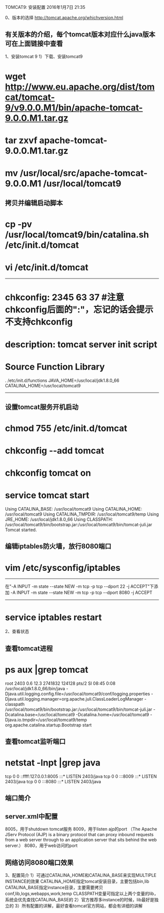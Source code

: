 TOMCAT9: 安装配置
2016年1月7日
21:35
 
0、版本的选择
http://tomcat.apache.org/whichversion.html
## 有关版本的介绍，每个tomcat版本对应什么java版本可在上面链接中查看1、安装tomcat 9
1）下载、安装tomcat9
# wget http://www.eu.apache.org/dist/tomcat/tomcat-9/v9.0.0.M1/bin/apache-tomcat-9.0.0.M1.tar.gz
# tar zxvf apache-tomcat-9.0.0.M1.tar.gz
# mv /usr/local/src/apache-tomcat-9.0.0.M1 /usr/local/tomcat9
 
## 拷贝并编辑启动脚本
# cp -pv /usr/local/tomcat9/bin/catalina.sh /etc/init.d/tomcat
# vi /etc/init.d/tomcat
**************************************
# chkconfig: 2345 63 37          #注意chkconfig后面的":"，忘记的话会提示不支持chkconfig
# description: tomcat server init script
# Source Function Library
. /etc/init.d/functions
JAVA_HOME=/usr/local/jdk1.8.0_66
CATALINA_HOME=/usr/local/tomcat9
**************************************
 
## 设置tomcat服务开机启动
# chmod 755 /etc/init.d/tomcat
# chkconfig --add tomcat
# chkconfig tomcat on
# service tomcat start
Using CATALINA_BASE:   /usr/local/tomcat9
Using CATALINA_HOME:   /usr/local/tomcat9
Using CATALINA_TMPDIR: /usr/local/tomcat9/temp
Using JRE_HOME:        /usr/local/jdk1.8.0_66
Using CLASSPATH:       /usr/local/tomcat9/bin/bootstrap.jar:/usr/local/tomcat9/bin/tomcat-juli.jar
Tomcat started.
 
## 编辑iptables防火墙，放行8080端口
# vim /etc/sysconfig/iptables
**************************************
在"-A INPUT -m state --state NEW -m tcp -p tcp --dport 22 -j ACCEPT"下添加
-A INPUT -m state --state NEW -m tcp -p tcp --dport 8080 -j ACCEPT
**************************************
# service iptables restart 
2、查看状态
## 查看tomcat进程
# ps aux |grep tomcat
root       2403  0.6 12.3 2741832 124128 pts/2  Sl   08:45   0:08 /usr/local/jdk1.8.0_66/bin/java -Djava.util.logging.config.file=/usr/local/tomcat9/conf/logging.properties -Djava.util.logging.manager=org.apache.juli.ClassLoaderLogManager -classpath /usr/local/tomcat9/bin/bootstrap.jar:/usr/local/tomcat9/bin/tomcat-juli.jar -Dcatalina.base=/usr/local/tomcat9 -Dcatalina.home=/usr/local/tomcat9 -Djava.io.tmpdir=/usr/local/tomcat9/temp org.apache.catalina.startup.Bootstrap start
 
## 查看tomcat监听端口
# netstat -lnpt |grep java
tcp        0      0 ::ffff:127.0.0.1:8005       :::*                        LISTEN      2403/java
tcp        0      0 :::8009                     :::*                        LISTEN      2403/java
tcp        0      0 :::8080                     :::*                        LISTEN      2403/java
## 端口简介
## server.xml中配置
8005，用于shutdown tomcat服务
8009，用于listen ajp的port
（The Apache JServ Protocol (AJP) is a binary protocol that can proxy inbound requests from a web server through to an application server that sits behind the web server.）
8080，用于web访问的port
 
## 网络访问8080端口效果

  
3、配置简介
1）可通过CATALINA_HOME和CATALINA_BASE来实现MULTIPLE INSTANCE的效果
CATALINA_HOME指定tomcat安装目录，主要包括bin,lib
CATALINA_BASE指定instance目录，主要需要拷贝conf,lib,logs,webapps,work,temp
CLASSPATH变量可指定以上两个变量的lib，系统会优先查找CATALINA_BASE的
2）官方推荐多instance的时候，lib最好是独立的
3）所有配置的详解，最好查看tomcat官方网站，都会有详细的讲解
